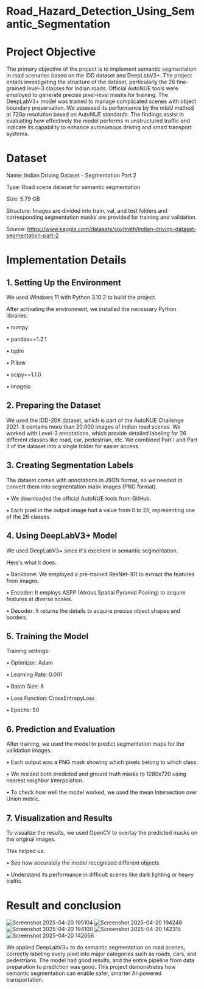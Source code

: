 # Road_Hazard_Detection_Using_Semantic_Segmentation
# Project Objective
The primary objective of the project is to implement semantic segmentation in road scenarios based on the IDD dataset and DeepLabV3+. The project entails investigating the structure of the dataset, particularly the 26 fine-grained level-3 classes for Indian roads. Official AutoNUE tools were employed to generate precise pixel-level masks for training. The DeepLabV3+ model was trained to manage complicated scenes with object boundary preservation. We assessed its performance by the mIoU method at 720p resolution based on AutoNUE standards. The findings assist in evaluating how effectively the model performs in unstructured traffic and indicate its capability to enhance autonomous driving and smart transport systems.
# Dataset
Name: Indian Driving Dataset - Segmentation Part 2

Type: Road scene dataset for semantic segmentation

Size: 5.79 GB

Structure: Images are divided into train, val, and test folders and corresponding segmentation masks are provided for training and validation.

Source: https://www.kaggle.com/datasets/sovitrath/indian-driving-dataset-segmentation-part-2

# Implementation Details
## 1. Setting Up the Environment
We used Windows 11 with Python 3.10.2 to build the project.


After activating the environment, we installed the necessary Python libraries:


•	numpy


•	pandas==1.2.1


•	tqdm


•	Pillow


•	scipy==1.1.0


•	imageio
## 2. Preparing the Dataset
We used the IDD-20K dataset, which is part of the AutoNUE Challenge 2021. It contains more than 20,000 images of Indian road scenes.
We worked with Level-3 annotations, which provide detailed labeling for 26 different classes like road, car, pedestrian, etc.
We combined Part I and Part II of the dataset into a single folder for easier access.
## 3. Creating Segmentation Labels
The dataset comes with annotations in JSON format, so we needed to convert them into segmentation mask images (PNG format).


•	We downloaded the official AutoNUE tools from GitHub.


•	Each pixel in the output image had a value from 0 to 25, representing one of the 26 classes.
## 4. Using DeepLabV3+ Model
We used DeepLabV3+ since it's excellent in semantic segmentation.


Here's what it does:


• Backbone: We employed a pre-trained ResNet-101 to extract the features from images.


• Encoder: It employs ASPP (Atrous Spatial Pyramid Pooling) to acquire features at diverse scales.


• Decoder: It returns the details to acquire precise object shapes and borders.
## 5. Training the Model
Training settings:


•	Optimizer: Adam


•	Learning Rate: 0.001


•	Batch Size: 8


•	Loss Function: CrossEntropyLoss


•	Epochs: 50
## 6. Prediction and Evaluation
After training, we used the model to predict segmentation maps for the validation images.


•	Each output was a PNG mask showing which pixels belong to which class.


•	We resized both predicted and ground truth masks to 1280x720 using nearest neighbor interpolation.


•	To check how well the model worked, we used the mean Intersection over Union metric.
## 7. Visualization and Results
To visualize the results, we used OpenCV to overlay the predicted masks on the original images.


This helped us:


•	See how accurately the model recognized different objects


•	Understand its performance in difficult scenes like dark lighting or heavy traffic.
# Result and conclusion

![Screenshot 2025-04-20 195104](https://github.com/user-attachments/assets/eaa7b3dc-7a74-492e-99b1-c5f86af84d49)
![Screenshot 2025-04-20 194248](https://github.com/user-attachments/assets/537877f1-9231-44e2-a8dc-3ca5e35cf374)
![Screenshot 2025-04-20 194100](https://github.com/user-attachments/assets/9fe27951-2baf-4b7a-8926-0d130d42f4d0)
![Screenshot 2025-04-20 142315](https://github.com/user-attachments/assets/14b1bf93-4628-4719-9f13-8e45f6a0e871)
![Screenshot 2025-04-20 142656](https://github.com/user-attachments/assets/f25d27a7-d199-49b5-95bd-52cb9ce69925)


We applied DeepLabV3+ to do semantic segmentation on road scenes, correctly labeling every pixel into major categories such as roads, cars, and pedestrians. The model had good results, and the entire pipeline from data preparation to prediction was good. This project demonstrates how semantic segmentation can enable safer, smarter AI-powered transportation.



